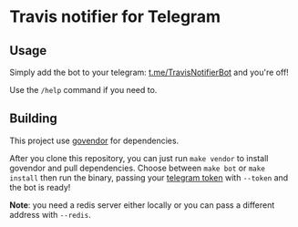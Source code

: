 # Travis notifier for Telegram

## Usage

Simply add the bot to your telegram: [t.me/TravisNotifierBot](https://t.me/TravisNotifierBot) and you're off!

Use the `/help` command if you need to.

## Building

This project use [govendor] for dependencies.

After you clone this repository, you can just run `make vendor` to install govendor and pull dependencies. Choose between
`make bot` or `make install` then run the binary, passing your [telegram token][ttoken] with `--token` and the bot is ready!

**Note**: you need a redis server either locally or you can pass a different address with `--redis`.

 [govendor]: https://github.com/kardianos/govendor
 [ttoken]: https://core.telegram.org/bots#creating-a-new-bot

